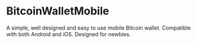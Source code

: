 # BitcoinWalletMobile
A simple, well designed and easy to use mobile Bitcoin wallet. Compatible with both Android and iOS. Designed for newbies.
